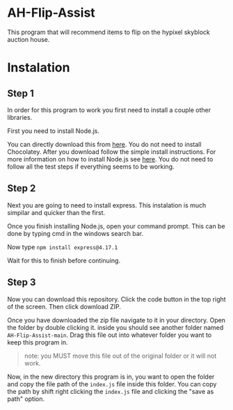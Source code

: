 # AH-Flip-Assist
This program that will recommend items to flip on the hypixel skyblock auction house.

# Instalation
## Step 1
In order for this program to work you first need to install a couple other libraries.


First you need to install Node.js.

You can directly download this from [here](https://nodejs.org/en/download/). You do not need to install Chocolatey.
After you download follow the simple install instructions.
For more information on how to install Node.js see [here](https://www.youtube.com/watch?v=__7eOCxJyow&t=345s). You do not need to follow all the test steps if everything seems to be working.

## Step 2
Next you are going to need to install express. This instalation is much simpilar and quicker than the first.

Once you finish installing Node.js, open your command prompt. This can be done by typing cmd in the windows search bar.

Now type `npm install express@4.17.1`

Wait for this to finish before continuing.

## Step 3
Now you can download this repository. Click the code button in the top right of the screen. Then click download ZIP.

Once you have downloaded the zip file navigate to it in your directory.
Open the folder by double clicking it. inside you should see another folder named `AH-Flip-Assist-main`. Drag this file out into whatever folder you want to keep this program in. 

> note: you MUST move this file out of the original folder or it will not work. 

Now, in the new directory this program is in, you want to open the folder and copy the file path of the `index.js` file inside this folder. You can copy the path by shift right clicking the `index.js` file and clicking the "save as path" option.

